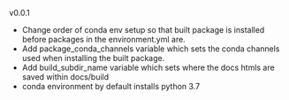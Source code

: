 v0.0.1
* Change order of conda env setup so that built package is installed before packages in the environment.yml are.
* Add package_conda_channels variable which sets the conda channels used when installing the built package.
* Add build_subdir_name variable which sets where the docs htmls are saved within docs/build
* conda environment by default installs python 3.7
